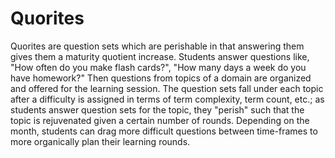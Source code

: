 # Quorites

Quorites are question sets which are perishable in that answering them gives 
them a maturity quotient increase. Students answer questions like, "How often 
do you make flash cards?", "How many days a week do you have homework?" Then 
questions from topics of a domain are organized and offered for the learning 
session. The question sets fall under each topic after a difficulty is 
assigned in terms of term complexity, term count, etc.; as students answer 
question sets for the topic, they "perish" such that the topic is rejuvenated 
given a certain number of rounds. Depending on the month, students can drag 
more difficult questions between time-frames to more organically plan their
learning rounds.
